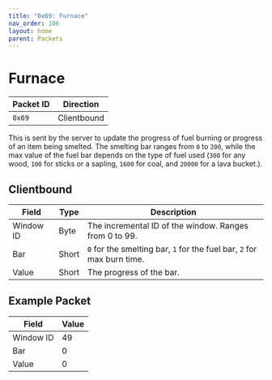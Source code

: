 ```yaml
---
title: "0x69: Furnace"
nav_order: 106
layout: home
parent: Packets
---
```


# Furnace

| Packet ID | Direction   |
| --------- | ----------- |
| `0x69`    | Clientbound |

This is sent by the server to update the progress of fuel burning or progress of an item being smelted. The smelting bar ranges from `0` to `200`, while the max value of the fuel bar depends on the type of fuel used (`300` for any wood, `100` for sticks or a sapling, `1600` for coal, and `20000` for a lava bucket.).

## Clientbound

| Field     | Type  | Description                                                            |
| --------- | ----- | ---------------------------------------------------------------------- |
| Window ID | Byte  | The incremental ID of the window. Ranges from 0 to 99.                 |
| Bar       | Short | `0` for the smelting bar, `1` for the fuel bar, `2` for max burn time. |
| Value     | Short | The progress of the bar.                                               |

## Example Packet

| Field | Value | 
| --- | --- |
| Window ID | 49 |
| Bar | 0 |
| Value | 0 |